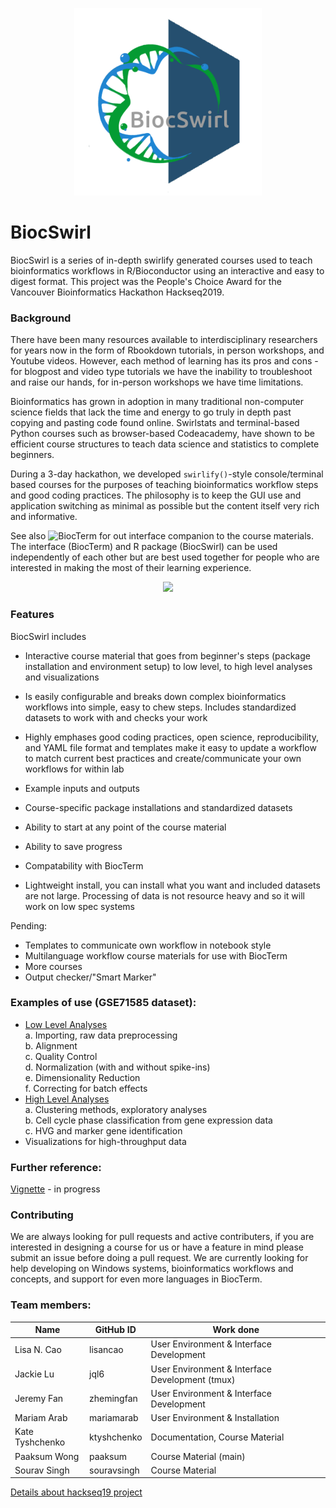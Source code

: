 
<p align=center><img src="https://raw.githubusercontent.com/biocswirl-dev-team/Templates/master/graphics_templates/BiocSwirl_bluegree_Hex.png" height="300" width="300"></p1>

# BiocSwirl

BiocSwirl is a series of in-depth swirlify generated courses used to teach bioinformatics workflows in R/Bioconductor using an interactive and easy to digest format. This project was the People's Choice Award for the Vancouver Bioinformatics Hackathon Hackseq2019. 


### Background 

There have been many resources available to interdisciplinary researchers for years now in the form of Rbookdown tutorials, in person workshops, and Youtube videos. However, each method of learning has its pros and cons - for blogpost and video type tutorials we have the inability to troubleshoot and raise our hands, for in-person workshops we have time limitations. 

Bioinformatics has grown in adoption in many traditional non-computer science fields that lack the time and energy to go truly in depth past copying and pasting code found online. Swirlstats and terminal-based Python courses such as browser-based Codeacademy, have shown to be efficient course structures to teach data science and statistics to complete beginners.  

During a 3-day hackathon, we developed `swirlify()`-style console/terminal based courses for the purposes of teaching bioinformatics workflow steps and good coding practices. The philosophy is to keep the GUI use and application switching as minimal as possible but the content itself very rich and informative. 

See also ![BiocTerm](https://github.com/biocswirl-dev-team/BiocTerm) for out interface companion to the course materials. The interface (BiocTerm) and R package (BiocSwirl) can be used independently of each other but are best used together for people who are interested in making the most of their learning experience.

<p align=center><img src="https://cdn.discordapp.com/attachments/658422882312912928/658471825331978260/unknown.png"></p1>

### Features 
BiocSwirl includes 
- Interactive course material that goes from beginner's steps (package installation and environment setup) to low level, to high level analyses and visualizations

- Is easily configurable and breaks down complex bioinformatics workflows into simple, easy to chew steps. Includes standardized datasets to work with and checks your work

- Highly emphases good coding practices, open science, reproducibility, and YAML file format and templates make it easy to update a workflow to match current best practices and create/communicate your own workflows for within lab

- Example inputs and outputs 
- Course-specific package installations and standardized datasets 
- Ability to start at any point of the course material 
- Ability to save progress
- Compatability with BiocTerm 
- Lightweight install, you can install what you want and included datasets are not large. Processing of data is not resource heavy and so it will work on low spec systems  

Pending:
- Templates to communicate own workflow in notebook style 
- Multilanguage workflow course materials for use with BiocTerm 
- More courses 
- Output checker/"Smart Marker"

### Examples of use (GSE71585 dataset):
- [Low Level Analyses](biocswirl_package/courses/scrna_seq/lessons/low_level/low_level.yaml)   
a. Importing, raw data preprocessing   
b. Alignment  
c. Quality Control   
d. Normalization (with and without spike-ins)  
e. Dimensionality Reduction  
f. Correcting for batch effects  
- [High Level Analyses](biocswirl_package/courses/scrna_seq/lessons/high_level/high_level.yaml)  
a. Clustering methods, exploratory analyses    
b. Cell cycle phase classification from gene expression data  
c. HVG and marker gene identification  
- Visualizations for high-throughput data

### Further reference:
[Vignette](vignettes/package_intro.Rmd) - in progress

### Contributing

We are always looking for pull requests and active contributers, if you are interested in designing a course for us or have a feature in mind please submit an issue before doing a pull request. We are currently looking for help developing on Windows systems, bioinformatics workflows and concepts, and support for even more languages in BiocTerm. 

### Team members:

| Name | GitHub ID | Work done |
| ---- | --------- | --------- |
| Lisa N. Cao | lisancao | User Environment & Interface Development |
| Jackie Lu | jql6 | User Environment & Interface Development (tmux) |
| Jeremy Fan | zhemingfan | User Environment & Interface Development |
| Mariam Arab | mariamarab | User Environment & Installation |
| Kate Tyshchenko | ktyshchenko | Documentation, Course Material |
| Paaksum Wong | paaksum | Course Material (main) |
| Sourav Singh | souravsingh | Course Material |   

[Details about hackseq19 project](github.com/lisancao/biocswirl/biocswirl_dev/hackseq_plan)
